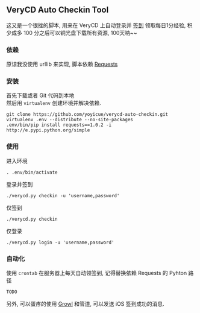 
## VeryCD Auto Checkin Tool
这又是一个很挫的脚本, 用来在 VeryCD 上自动登录并 [签到](http://game.verycd.com/) 领取每日1分经验, 积少成多 100 分之后可以铜光盘下载所有资源, 100天呐~~

### 依赖
原谅我没使用 urllib 来实现, 脚本依赖
[Requests](http://docs.python-requests.org/en/v1.0.0/)

### 安装
首先下载或者 Git 代码到本地  
然后用 `virtualenv` 创建环境并解决依赖.

```
git clone https://github.com/yoyicue/verycd-auto-checkin.git
virtualenv .env --distribute --no-site-packages
.env/bin/pip install requests==1.0.2 -i http://e.pypi.python.org/simple

```

### 使用
进入环境
```
. .env/bin/activate
```
登录并签到

```
./verycd.py checkin -u 'username,password'

```
仅签到

```
./verycd.py checkin

```
仅登录

```
./verycd.py login -u 'username,password'

```


### 自动化
使用 `crontab` 在服务器上每天自动领签到, 记得替换依赖 Requests 的 Pyhton 路径

```
TODO
```
另外, 可以蛋疼的使用 [Growl](http://growl.info/) 和管道, 可以发送 iOS 签到成功的消息.
